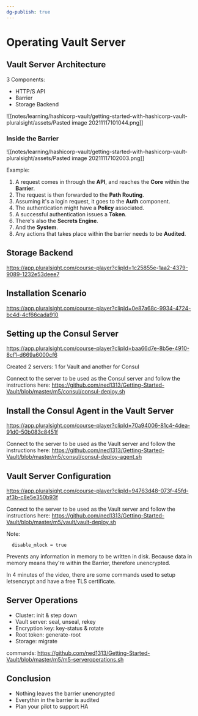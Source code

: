 ```yaml
---
dg-publish: true
---
```

# Operating Vault Server

## Vault Server Architecture

3 Components:

- HTTP/S API
- Barrier
- Storage Backend

![[notes/learning/hashicorp-vault/getting-started-with-hashicorp-vault-pluralsight/assets/Pasted image 20211117101044.png]]

### Inside the Barrier

![[notes/learning/hashicorp-vault/getting-started-with-hashicorp-vault-pluralsight/assets/Pasted image 20211117102003.png]]

Example:

1. A request comes in through the **API**, and reaches the **Core** within the **Barrier**.
2. The request is then forwarded to the **Path Routing**.
3. Assuming it's a login request, it goes to the **Auth** component.
4. The authentication might have a **Policy** associated.
5. A successful authentication issues a **Token**.
6. There's also the **Secrets Engine**.
7. And the **System**.
8. Any actions that takes place within the barrier needs to be **Audited**.


## Storage Backend

<https://app.pluralsight.com/course-player?clipId=1c25855e-1aa2-4379-9089-1232e53deee7>


## Installation Scenario

<https://app.pluralsight.com/course-player?clipId=0e87a68c-9934-4724-bc4d-4cf66cada910>


## Setting up the Consul Server

<https://app.pluralsight.com/course-player?clipId=baa66d7e-8b5e-4910-8cf1-d669a6000cf6>

Created 2 servers: 1 for Vault and another for Consul

Connect to the server to be used as the Consul server and follow the instructions here: <https://github.com/ned1313/Getting-Started-Vault/blob/master/m5/consul/consul-deploy.sh>


## Install the Consul Agent in the Vault Server

<https://app.pluralsight.com/course-player?clipId=70a94006-81c4-4dea-91d0-50b083c8451f>

Connect to the server to be used as the Vault server and follow the instructions here: <https://github.com/ned1313/Getting-Started-Vault/blob/master/m5/consul/consul-deploy-agent.sh>

## Vault Server Configuration

<https://app.pluralsight.com/course-player?clipId=94763d48-073f-45fd-af3b-c8e5e350b93f>

Connect to the server to be used as the Vault server and follow the instructions here: <https://github.com/ned1313/Getting-Started-Vault/blob/master/m5/vault/vault-deploy.sh>

Note:
```hcl
  disable_mlock = true
```

Prevents any information in memory to be written in disk. Because data in memory means they're within the Barrier, therefore unencrypted.


In 4 minutes of the video, there are some commands used to setup letsencrypt and have a free TLS certificate.


## Server Operations

- Cluster: init & step down
- Vault server: seal, unseal, rekey
- Encryption key: key-status & rotate
- Root token: generate-root
- Storage: migrate

commands: <https://github.com/ned1313/Getting-Started-Vault/blob/master/m5/m5-serveroperations.sh>


## Conclusion

- Nothing leaves the barrier unencrypted
- Everythin in the barrier is audited
- Plan your pilot to support HA


